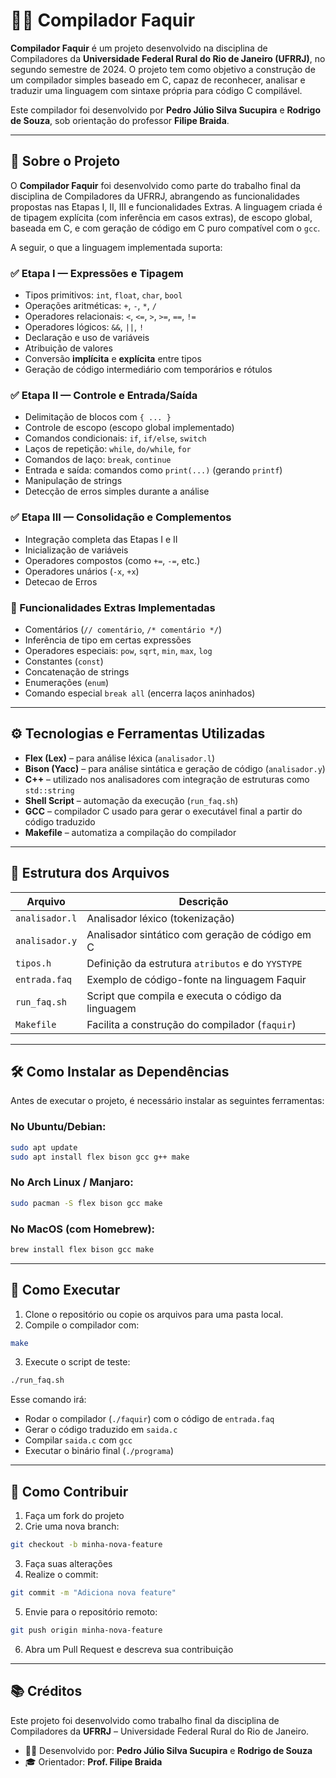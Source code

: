 
# 🧙‍♂️ Compilador Faquir

**Compilador Faquir** é um projeto desenvolvido na disciplina de Compiladores da **Universidade Federal Rural do Rio de Janeiro (UFRRJ)**, no segundo semestre de 2024. O projeto tem como objetivo a construção de um compilador simples baseado em C, capaz de reconhecer, analisar e traduzir uma linguagem com sintaxe própria para código C compilável.  

Este compilador foi desenvolvido por **Pedro Júlio Silva Sucupira** e **Rodrigo de Souza**, sob orientação do professor **Filipe Braida**.

---

## 📘 Sobre o Projeto

O **Compilador Faquir** foi desenvolvido como parte do trabalho final da disciplina de Compiladores da UFRRJ, abrangendo as funcionalidades propostas nas Etapas I, II, III e funcionalidades Extras. A linguagem criada é de tipagem explícita (com inferência em casos extras), de escopo global, baseada em C, e com geração de código em C puro compatível com o `gcc`.

A seguir, o que a linguagem implementada suporta:

### ✅ Etapa I — Expressões e Tipagem
- Tipos primitivos: `int`, `float`, `char`, `bool`
- Operações aritméticas: `+`, `-`, `*`, `/`
- Operadores relacionais: `<`, `<=`, `>`, `>=`, `==`, `!=`
- Operadores lógicos: `&&`, `||`, `!`
- Declaração e uso de variáveis
- Atribuição de valores
- Conversão **implícita** e **explícita** entre tipos
- Geração de código intermediário com temporários e rótulos

### ✅ Etapa II — Controle e Entrada/Saída
- Delimitação de blocos com `{ ... }`
- Controle de escopo (escopo global implementado)
- Comandos condicionais: `if`, `if/else`, `switch`
- Laços de repetição: `while`, `do/while`, `for`
- Comandos de laço: `break`, `continue`
- Entrada e saída: comandos como `print(...)` (gerando `printf`)
- Manipulação de strings
- Detecção de erros simples durante a análise

### ✅ Etapa III — Consolidação e Complementos
- Integração completa das Etapas I e II
- Inicialização de variáveis
- Operadores compostos (como `+=`, `-=`, etc.)
- Operadores unários (`-x`, `+x`)
- Detecao de Erros


### 🌟 Funcionalidades Extras Implementadas
- Comentários (`// comentário`, `/* comentário */`)
- Inferência de tipo em certas expressões
- Operadores especiais: `pow`, `sqrt`, `min`, `max`, `log`
- Constantes (`const`)
- Concatenação de strings
- Enumerações (`enum`)
- Comando especial `break all` (encerra laços aninhados)

---

## ⚙️ Tecnologias e Ferramentas Utilizadas

- **Flex (Lex)** – para análise léxica (`analisador.l`)
- **Bison (Yacc)** – para análise sintática e geração de código (`analisador.y`)
- **C++** – utilizado nos analisadores com integração de estruturas como `std::string`
- **Shell Script** – automação da execução (`run_faq.sh`)
- **GCC** – compilador C usado para gerar o executável final a partir do código traduzido
- **Makefile** – automatiza a compilação do compilador

---

## 📁 Estrutura dos Arquivos

| Arquivo            | Descrição |
|--------------------|-----------|
| `analisador.l`     | Analisador léxico (tokenização) |
| `analisador.y`     | Analisador sintático com geração de código em C |
| `tipos.h`          | Definição da estrutura `atributos` e do `YYSTYPE` |
| `entrada.faq`      | Exemplo de código-fonte na linguagem Faquir |
| `run_faq.sh`       | Script que compila e executa o código da linguagem |
| `Makefile`         | Facilita a construção do compilador (`faquir`) |

---

## 🛠️ Como Instalar as Dependências

Antes de executar o projeto, é necessário instalar as seguintes ferramentas:

### No Ubuntu/Debian:

```bash
sudo apt update
sudo apt install flex bison gcc g++ make
```

### No Arch Linux / Manjaro:

```bash
sudo pacman -S flex bison gcc make
```

### No MacOS (com Homebrew):

```bash
brew install flex bison gcc make
```

---

## 🚀 Como Executar

1. Clone o repositório ou copie os arquivos para uma pasta local.
2. Compile o compilador com:

```bash
make
```

3. Execute o script de teste:

```bash
./run_faq.sh
```

Esse comando irá:
- Rodar o compilador (`./faquir`) com o código de `entrada.faq`
- Gerar o código traduzido em `saida.c`
- Compilar `saida.c` com `gcc`
- Executar o binário final (`./programa`)

---

## 🤝 Como Contribuir

1. Faça um fork do projeto
2. Crie uma nova branch:

```bash
git checkout -b minha-nova-feature
```

3. Faça suas alterações
4. Realize o commit:

```bash
git commit -m "Adiciona nova feature"
```

5. Envie para o repositório remoto:

```bash
git push origin minha-nova-feature
```

6. Abra um Pull Request e descreva sua contribuição

---

## 📚 Créditos

Este projeto foi desenvolvido como trabalho final da disciplina de Compiladores da **UFRRJ** – Universidade Federal Rural do Rio de Janeiro.

- 👨‍💻 Desenvolvido por: **Pedro Júlio Silva Sucupira** e **Rodrigo de Souza**
- 🎓 Orientador: **Prof. Filipe Braida**


